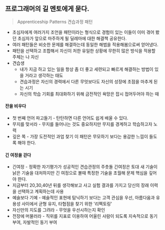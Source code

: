 ## 프로그래머의 길 멘토에게 묻다.
> Apprenticeship Patterns 견습과정 패턴
* 초심자에게 여러가지 조언을 패턴이라는 형식으로 경험이 있는 이들이 이미 겪어 봤던 초심자가 앞으로 마주하게 될 딜레마에 대한 해결책 공유한다.
* 여러 패턴들은 비슷한 문제를 해결하는데 동일한 해법을 적용해봄으로써 얻어냈다.
* 패턴을 선택하고 조합해서 자신이 처한 유일한 상황에 무한히 많은 방식을 적용할 주체는 나 자신
* 견습생
    * 내가 지금 하고 있는 일을 항상 좀 더 좋고 세련되고 빠르게 해결하는 방법이 있을 거라고 생각하는 태도
    * 견습과정은 자신의 경력에서 다른 무엇보다도 자신의 성장에 초점을 마추게 된는 시기
    * 자신의 학습 기회를 최대화하기 위해 금전적인 욕망은 잡시 접어두어야 하는 때
#### 잔을 비우다
* 첫 번째 언어 파고들기 - 탄탄하면 다른 언어도 쉽게 배울 수 있다.
* 무지를 맞서라 - 무지를 들어나는 것도 중요하지만 무지를 경계하고 학습하고자 노력
* 깊은 쪽 - 가장 도전적인 과업 찾기 이 패턴은 무모하기 보다는 용감한 느낌이 들도록 해야 한다. 
#### 긴 여정을 걷다
* 긴여정 - 정확한 자기평가가 성공적인 견습관정의 주춧돌 긴여정은 토대 새 기술이 낡은 기술을 대처하지만 긴 여정으로 볼때 특정한 기술을 초월해 문제 핵심을 깊어야 한다. 
* 지금부터 20,30,40년 뒤를 생각해보고 사고 실험 결과를 가지고 당신의 장래 이력을 선택하고 계획하는데 사용
* 예술보다 기예 - 예술적인 표현에 탐닉하기 보다는 고객 관심을 우선, 아름다움과 유용성 사이에서 균형 유지, 타협점을 찾기 위한 '리펙토링'
* 자신만의 지도를 그려라 - 무엇을 우선시하는지 확인
* 전장에 머물러라 - 직위를 지표로 이용하여 어울린 사람이 되도록 지속적으로 동기 부여, 자발적인 동기 부여
